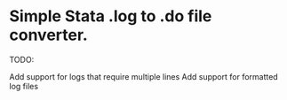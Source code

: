 # Simple Stata .log to .do file converter.

TODO:

Add support for logs that require multiple lines
Add support for formatted log files
